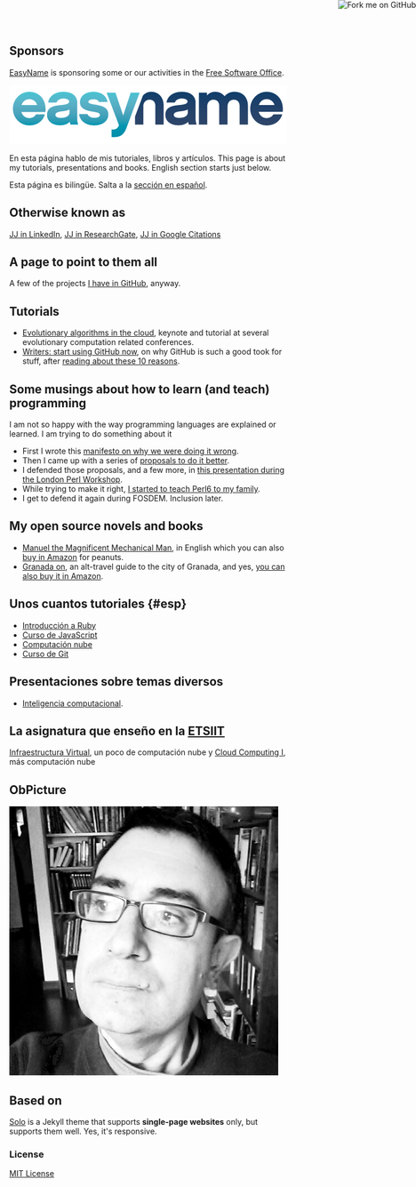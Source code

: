 
## Sponsors

[EasyName](https://www.easyname.com/es) is sponsoring some or our
activities in the [Free Software Office](https://github.com/oslugr).

<a href='https://www.easyname.com/es'><img
src='https://raw.githubusercontent.com/JJ/top-github-users-data/master/img/easyname_500px.png'
alt='logo sponsor'></a>

En esta página hablo de mis tutoriales, libros y artículos.
This page is about my tutorials, presentations and books. English
section starts just below.

Esta página es bilingüe. Salta a la [sección en español](#esp).

## Otherwise known as

[JJ in LinkedIn](https://es.linkedin.com/in/juan-j-merelo-0815),
[JJ in ResearchGate](https://www.researchgate.net/profile/Juan_Merelo_Guervos),
[JJ in Google Citations](https://scholar.google.com/citations?hl=es&user=gFxqc64AAAAJ&sortby=pubdate&view_op=list_works&gmla=AJsN-F4aLi8A_X-cWhzBV8HogSonX_pu-wVQjUQVR78Ki94PBggSH0j8WE1vcDm0ctxxeR980SO6aWN2eWOoa3Os8EvRn6tpyD6mdfEiY4HRwKgcVHxl0LQ)

## A page to point to them all

A few of the projects [I have in GitHub](http://github.com/JJ),
anyway.

## Tutorials

* [Evolutionary algorithms in the cloud](http://jj.github.io/cloudy-ga/#/),
  keynote and tutorial at several evolutionary computation related
  conferences. 
* [Writers: start using GitHub now](https://medium.com/@jjmerelo/writers-start-using-github-now-9b05aaeae03d),
  on why GitHub is such a good took for stuff, after [reading about
  these 10 reasons](https://medium.com/@jjmerelo/top-ten-reasons-github-is-a-great-tool-for-creative-writers-d0e8b27de71d#.wmkf1gebd).
  
## Some musings about how to learn (and teach) programming

I am not so happy with the way programming languages are explained or learned. I am trying to do something about it

* First I wrote this [manifesto on why we were doing it wrong](https://medium.com/@jjmerelo/teaching-computer-languages-we-re-doing-it-wrong-9baf7548904a#.z5nd5hi67).
* Then I came up with a series of [proposals to do it better](https://medium.com/@jjmerelo/learning-to-program-good-edfdc939753e#.99th86dlq). 
* I defended those proposals, and a few more, in [this presentation during the London Perl Workshop](https://jj.github.io/lpw16/#/4/4). 
* While trying to make it right, [I started to teach Perl6 to my family](https://medium.com/@jjmerelo/some-time-ago-i-found-i-did-not-like-the-way-the-way-programming-was-taught-3786e60882c#.22bppmqcp). 
* I get to defend it again during FOSDEM. Inclusion later. 

## My open source novels and books

* [Manuel the Magnificent Mechanical Man](http://jj.github.io/hoborg),
  in English which you can also
  [buy in Amazon](http://amzn.to/1qIMTp5) for peanuts.
* [Granada on](http://granada.re), an alt-travel guide to the city of
  Granada, and yes,
  [you can also buy it in Amazon](http://amzn.to/23nQLNm). 

## Unos cuantos tutoriales {#esp}

* [Introducción a Ruby](http://jj.github.io/ruby-para-impacientes)
* [Curso de JavaScript](https://github.com/JJ/curso-js)
* [Computación nube](https://jj.github.io/cloud-computing)
* [Curso de Git](https://github.com/oslugr/curso-git)

## Presentaciones sobre temas diversos

* [Inteligencia computacional](http://jj.github.io/ci-carmona).

## La asignatura que enseño en la [ETSIIT](http://etsiit.ugr.es)

[Infraestructura Virtual](http://jj.github.io/IV/), un poco de
computación nube y [Cloud Computing I](http://jj.github.io/CC), más
computación nube

## ObPicture

![JJ Merelo](jj.png)

## Based on

[Solo](http://chibicode.github.io/solo) is a Jekyll theme that supports **single-page websites** only, but supports them well. Yes, it's responsive.

### License

[MIT License](http://chibicode.mit-license.org/)

<a href="https://github.com/JJ/jj.github.io"><img style="position: absolute; top: 0; right: 0; border: 0;" src="https://s3.amazonaws.com/github/ribbons/forkme_right_darkblue_121621.png" alt="Fork me on GitHub"></a>
